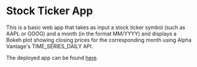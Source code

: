 # Stock Ticker App

This is a basic web app that takes as input a stock ticker symbol (such as AAPL or GOOG) and a month (in the format MM/YYYY) and displays a Bokeh plot showing closing prices for the corresponding month using Alpha Vantage's TIME_SERIES_DAILY API.

The deployed app can be found [here](https://robert-sanders-tdi-milestone.herokuapp.com).
